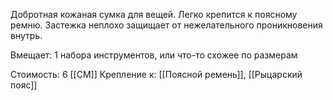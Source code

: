Добротная кожаная сумка для вещей. Легко крепится к поясному ремню. Застежка неплохо защищает от нежелательного проникновения внутрь.

Вмещает: 1 набора инструментов, или что-то схожее по размерам

Стоимость: 6 [[СМ]]
Крепление к: [[Поясной ремень]], [[Рыцарский пояс]]